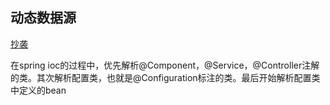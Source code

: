 ## 动态数据源 
[抄袭](https://github.com/baomidou/dynamic-datasource-spring-boot-starter/wiki/Integration-With-Druid)



在spring ioc的过程中，优先解析@Component，@Service，@Controller注解的类。其次解析配置类，也就是@Configuration标注的类。最后开始解析配置类中定义的bean